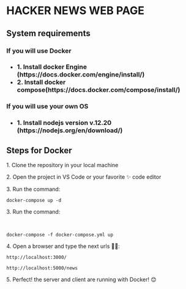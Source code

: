 <h1>HACKER NEWS WEB PAGE</h1>

<h2>System requirements</h2>
<h3>If you will use Docker<h3>
<ul>
<li>1. Install docker Engine (https://docs.docker.com/engine/install/)</li>
<li>2. Install docker compose(https://docs.docker.com/compose/install/)</li>
</ul>

<h3>If you will use your own OS<h3>
<ul>
<li>1. Install nodejs version v.12.20 (https://nodejs.org/en/download/)</li>
</ul>

<h2>Steps for Docker</h2>
<p> 1. Clone the repository in your local machine<p>
<p> 2. Open the project in VS Code or your favorite ✨ code editor</p>
<p> 3. Run the command:</p>
<p></p><code>docker-compose up -d</code>

<p> 3. Run the command:</p> </br>
<p></p><code>docker-compose -f docker-compose.yml up</code>

<p> 4. Open a browser and type the next urls 🐱‍💻:</p>
<p></p><code>http://localhost:3000/</code>
<p></p><code>http://localhost:5000/news</code>

<p> 5. Perfect! the server and client are running with Docker! 😊</p>
